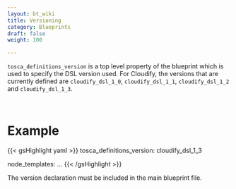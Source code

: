 ```yaml
---
layout: bt_wiki
title: Versioning
category: Blueprints
draft: false
weight: 100

---
```


`tosca_definitions_version` is a top level property of the blueprint which is used to specify the DSL version used.
For Cloudify, the versions that are currently defined are `cloudify_dsl_1_0`, `cloudify_dsl_1_1`, `cloudify_dsl_1_2` and `cloudify_dsl_1_3`.

<br>

# Example
{{< gsHighlight  yaml >}}
tosca_definitions_version: cloudify_dsl_1_3

node_templates:
    ...
{{< /gsHighlight >}}

The version declaration must be included in the main blueprint file.
